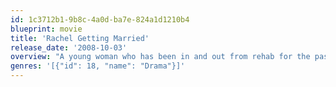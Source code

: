 ```yaml
---
id: 1c3712b1-9b8c-4a0d-ba7e-824a1d1210b4
blueprint: movie
title: 'Rachel Getting Married'
release_date: '2008-10-03'
overview: "A young woman who has been in and out from rehab for the past 10 years returns home for the weekend for her sister's wedding."
genres: '[{"id": 18, "name": "Drama"}]'
---
```

